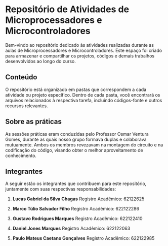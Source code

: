 # Repositório de Atividades de Microprocessadores e Microcontroladores

Bem-vindo ao repositório dedicado às atividades realizadas durante as aulas de Microprocessadores e Microcontroladores. Este espaço foi criado para armazenar e compartilhar os projetos, códigos e demais trabalhos desenvolvidos ao longo do curso.

## Conteúdo

O repositório está organizado em pastas que correspondem a cada atividade ou projeto específico. Dentro de cada pasta, você encontrará os arquivos relacionados à respectiva tarefa, incluindo códigos-fonte e outros recursos relevantes.

## Sobre as práticas

As sessões práticas eram conduzidas pelo Professor Osmar Ventura Gomes, durante as quais nosso grupo formava duplas e colaborava mutuamente. Ambos os membros revezavam na montagem do circuito e na codificação do código, visando obter o melhor aproveitamento de conhecimento.

## Integrantes

A seguir estão os integrantes que contribuem para este repositório, juntamente com suas respectivas responsabilidades:

1. **Lucas Gabriel da Silva Chagas**
   Registro Acadêmico: 62122625

2. **Marco Túlio Salvador Filho**
  Registro Acadêmico: 622122286

3. **Gustavo Rodrigues Marques**
   Registro Acadêmico: 622122410

4. **Daniel Jones Marques**
   Registro Acadêmico: 622122063

5. **Paulo Mateus Caetano Gonçalves**
   Registro Acadêmico: 622122985
